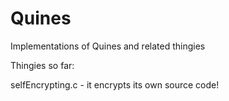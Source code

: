 # Quines
Implementations of Quines and related thingies

Thingies so far:

selfEncrypting.c - it encrypts its own source code!
